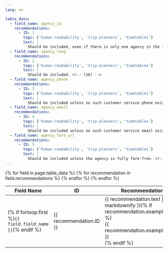 ```yaml
---
lang: en

table_data:
  - field_name: agency_id
    recommendations:
      - ID: 1
        tags: ['human-readability', 'trip-planners', 'timetables']
        text: |
          Should be included, even if there is only one agency in the feed. (See also recommendation to include `agency_id` in [`routes.txt`](#routes) and [`fare_attributes.txt`](#fare_attributes)) <!-- (15) -->
  - field_name: agency_lang
    recommendations:
      - ID: 2
        tags: ['human-readability', 'trip-planners', 'timetables']
        text: |
          Should be included. <!-- (16) -->
  - field_name: agency_phone
    recommendations:
      - ID: 3
        tags: ['human-readability', 'trip-planners', 'timetables']
        text: |
          Should be included unless no such customer service phone exists. <!-- (17) -->
  - field_name: agency_email
    recommendations:
      - ID: 4
        tags: ['human-readability', 'trip-planners', 'timetables']
        text: |
          Should be included unless no such customer service email exists. <!-- (18) -->
  - field_name: agency_fare_url
    recommendations:
      - ID: 5
        tags: ['human-readability', 'trip-planners', 'timetables']
        text: |
          Should be included unless the agency is fully fare-free. <!-- (19) -->
---
```


<div class="table-wrapper">
  <table class="recommendation">
    <thead>
      <tr>
        <th>Field Name</th>
        <th>ID</th>
        <th>Recommendation</th>
      </tr>
    </thead>
    <tbody>
    {% for field in page.table_data %}
      {% for recommendation in field.recommendations %}
      <tr id="{{ page.slug }}_{{ recommendation.ID }}" class="anchor-row{% if forloop.first %} field-row{% endif %}{% for tag in recommendation.tags %} {{ tag }}{% endfor %}">
        <td>{% if forloop.first %}<code>{{ field.field_name }}</code>{% endif %}</td>
        <td><div class="anchor-node"><p>{{ recommendation.ID }}</p><a class="anchor-link" href="#{{ page.slug }}_{{ recommendation.ID }}"><i class="fa fa-link" aria-hidden="true"></i></a></div></td>
        <td>{{ recommendation.text | markdownify }}{% if recommendation.example_table %}<div class="table-wrapper">{{ recommendation.example_table }}</div>{% endif %}</td>
      </tr>
      {% endfor %}
    {% endfor %}
    </tbody>
  </table>
</div>

